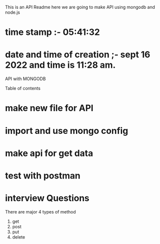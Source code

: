 This is an API Readme here we are going to make API using mongodb and node.js

# time stamp :- 05:41:32
# date and time of creation ;- sept 16 2022 and time is 11:28 am.

API with MONGODB

Table of contents

# make new file for API
# import and use mongo config
# make api for get data
# test with postman
# interview Questions


There are major 4 types of method 
1. get
2. post
3. put
4. delete
